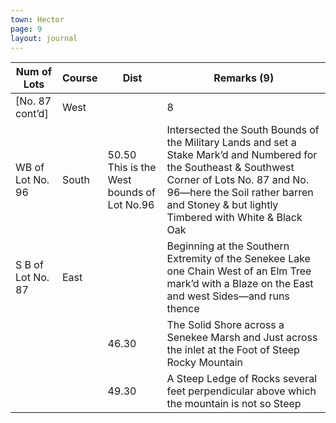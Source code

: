 ```yaml
---
town: Hector
page: 9
layout: journal
---
```


| Num of Lots | Course | Dist | Remarks (9) |
|-|-|-|-|
| [No. 87 cont’d] | West | | 8 | Then from the Corner last Mentioned run Set a Stake Mark’d and Numbered For the Northwest Corner of Lot No. 96 Standing about 30 links Southwestward and Southeastward of two Black Oak Trees Mark’d with Blazes on three Sides then from this Corner run |
| WB of Lot No. 96 | South | 50.50 This is the West bounds of Lot No.96 | Intersected the South Bounds of the Military Lands and set a Stake Mark’d and Numbered for the Southeast & Southwest Corner of Lots No. 87 and No. 96—here the Soil rather barren and Stoney & but lightly Timbered with White & Black Oak |
| S B of Lot No. 87 | East | | Beginning at the Southern Extremity of the Senekee Lake one Chain West of an Elm Tree mark’d with a Blaze on the East and west Sides—and runs thence |
| | | 46.30 | The Solid Shore across a Senekee Marsh and Just across the inlet at the Foot of Steep Rocky Mountain |
| | | 49.30 | A Steep Ledge of Rocks several feet perpendicular above which the mountain is not so Steep |
